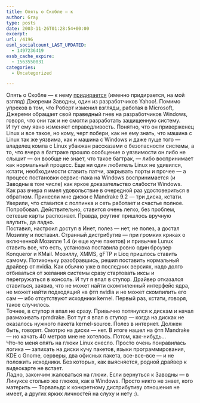 ```yaml
---
title: Опять о Скобле — к
author: Gray
type: posts
date: 2003-11-26T01:28:54+00:00
excerpt:
url: /4196
esml_socialcount_LAST_UPDATED:
  - 1497236419
essb_cache_expire:
  - 1563550831
categories:
  - Uncategorized

---
```








Опять о Скобле &#8212; к нему <a href="http://jeremy.zawodny.com/blog/archives/001094.html" target="_blank">придирается</a> (именно придирается, на мой взгляд) Джереми Заводны, один из разработчиков Yahoo!. Помимо упреков в том, что Роберт изменил взгляды, работая в Microsoft, Джереми обращает свой праведный гнев на разработчиков Windows, говоря, что они так и не смогли разработать защищенную систему.  
И тут ему явно изменяет справедливость. Понятно, что он приверженец Linux и все такое, но кому, черт побери, как не ему знать, что машина с Linux так же уязвима, как и машина с Windows и даже пуще того &#8212; владелец компа с Linux убаюкан рассказами о безопасности системы, а то, что вчера в багтраке прошло сообщение о уязвимости он либо не слышит &#8212; он вообще не знает, что такое багтрак, &#8212; либо воспринимает как нормальный процесс. Еще ни один любитель Linux не удивился, кстати, необходимости ставить патчи, закрывать порты и прочее &#8212; а процесс постановки сервис-пака на Windows воспринимается (и Заводны в том числе) как яркое доказательство слабости Windows.  
Как раз вчера я имел удовольствие в очередной раз удостовериться в обратном. Принесли мне диски с Mandrake 9.2 &#8212; три диска, кстати. Уверили, что ставится с полпинка и сеть работает и счастье полное. Попробовал. Действительно, ставится очень легко, без проблем, сетевые карты распознает. Правда, роутинг пришлось вручную влупить, да ладно.  
Поставил, настроил доступ в Инет, полез &#8212; нет, не полез, а достал Мозиллу и поставил. Странный дистрибутив &#8212; при громких криках о включенной Мозилле 1.4 (и еще куче пакетов) и привычке Lunux ставить все, что есть, установка поставила ровно один броузер Konqueror и KMail. Мозиллу, XMMS, gFTP и Licq пришлось ставить самому. Потихоньку разобравшись, решил поставить нормальный драйвер от nvidia. Как обычно уже в последних версиях, надо долго отбиваться от желания системы сразу стартовать иксы и перегружаться в консоль. И тут я впал в ступор. Драйвер отказался ставиться, заявив, что не может найти скомпиленный интерфейс ядра, не может найти подходящий на фтп nvidia и не может скомпилить его сам &#8212; ибо отсутствуют исходники kernel. Первый раз, кстати, говоря, такое случилось.  
Точнее, в ступор я впал не сразу. Привычно потянулся к дискам и начал размахивать rpmdrake. Вот тут я впал в ступор &#8212; когда на дисках не оказалось нужного пакета kernel-source. Полез в интернет. Должен быть, говорят. Смотрю на диски &#8212; нет. В итоге нашел на фтп Mandrake &#8212; но качать 40 метров мне не хотелось. Потом, как-нибудь&#8230;  
Что-то меня опять на глюки Linux снесло. Просто очень понравилась логика &#8212; запихать на диски кучу пакетов, языки программирования, KDE с Gnome, серверы, два офисных пакета, все-все-все &#8212; и не положить исходники. Без которых, как выясняется, родной драйвер к видеокарте не встает.  
Ладно, закончим жаловаться на глюки. Если вернуться к Заводны &#8212; в Линуксе столько же глюков, как в Windows. Просто никто не знает, кого материть &#8212; Торвальдс к конкретному дистрибутиву отношения не имеет, а других ярких личностей на слуху и нету :).